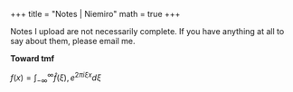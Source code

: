 +++
title = "Notes | Niemiro"
math = true
+++

Notes I upload are not necessarily complete. If you have anything at all to say about them, please email me.

**Toward tmf**

$f(x) = \int_{-\infty}^\infty \hat{f} (\xi), e^{2 \pi i \xi x} d\xi$

